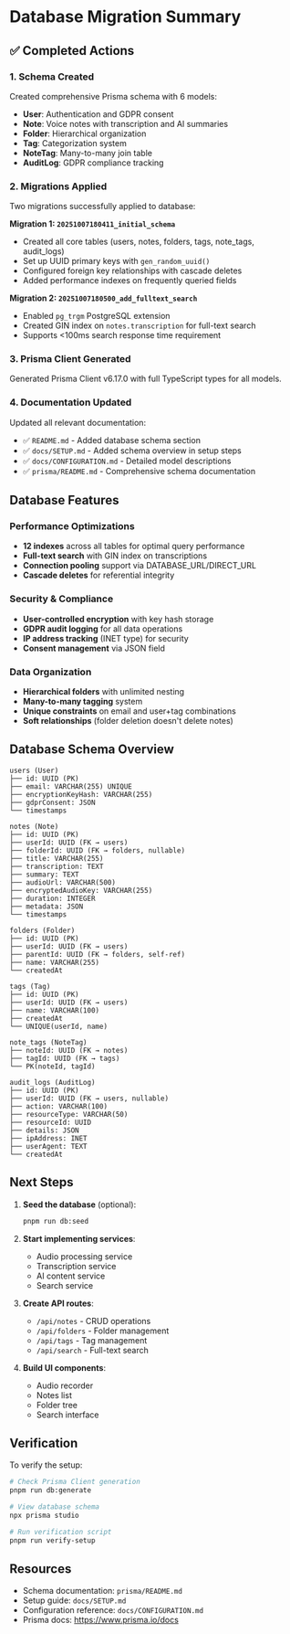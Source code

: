 # Database Migration Summary

## ✅ Completed Actions

### 1. Schema Created
Created comprehensive Prisma schema with 6 models:
- **User**: Authentication and GDPR consent
- **Note**: Voice notes with transcription and AI summaries
- **Folder**: Hierarchical organization
- **Tag**: Categorization system
- **NoteTag**: Many-to-many join table
- **AuditLog**: GDPR compliance tracking

### 2. Migrations Applied
Two migrations successfully applied to database:

**Migration 1: `20251007180411_initial_schema`**
- Created all core tables (users, notes, folders, tags, note_tags, audit_logs)
- Set up UUID primary keys with `gen_random_uuid()`
- Configured foreign key relationships with cascade deletes
- Added performance indexes on frequently queried fields

**Migration 2: `20251007180500_add_fulltext_search`**
- Enabled `pg_trgm` PostgreSQL extension
- Created GIN index on `notes.transcription` for full-text search
- Supports <100ms search response time requirement

### 3. Prisma Client Generated
Generated Prisma Client v6.17.0 with full TypeScript types for all models.

### 4. Documentation Updated
Updated all relevant documentation:
- ✅ `README.md` - Added database schema section
- ✅ `docs/SETUP.md` - Added schema overview in setup steps
- ✅ `docs/CONFIGURATION.md` - Detailed model descriptions
- ✅ `prisma/README.md` - Comprehensive schema documentation

## Database Features

### Performance Optimizations
- **12 indexes** across all tables for optimal query performance
- **Full-text search** with GIN index on transcriptions
- **Connection pooling** support via DATABASE_URL/DIRECT_URL
- **Cascade deletes** for referential integrity

### Security & Compliance
- **User-controlled encryption** with key hash storage
- **GDPR audit logging** for all data operations
- **IP address tracking** (INET type) for security
- **Consent management** via JSON field

### Data Organization
- **Hierarchical folders** with unlimited nesting
- **Many-to-many tagging** system
- **Unique constraints** on email and user+tag combinations
- **Soft relationships** (folder deletion doesn't delete notes)

## Database Schema Overview

```
users (User)
├── id: UUID (PK)
├── email: VARCHAR(255) UNIQUE
├── encryptionKeyHash: VARCHAR(255)
├── gdprConsent: JSON
└── timestamps

notes (Note)
├── id: UUID (PK)
├── userId: UUID (FK → users)
├── folderId: UUID (FK → folders, nullable)
├── title: VARCHAR(255)
├── transcription: TEXT
├── summary: TEXT
├── audioUrl: VARCHAR(500)
├── encryptedAudioKey: VARCHAR(255)
├── duration: INTEGER
├── metadata: JSON
└── timestamps

folders (Folder)
├── id: UUID (PK)
├── userId: UUID (FK → users)
├── parentId: UUID (FK → folders, self-ref)
├── name: VARCHAR(255)
└── createdAt

tags (Tag)
├── id: UUID (PK)
├── userId: UUID (FK → users)
├── name: VARCHAR(100)
├── createdAt
└── UNIQUE(userId, name)

note_tags (NoteTag)
├── noteId: UUID (FK → notes)
├── tagId: UUID (FK → tags)
└── PK(noteId, tagId)

audit_logs (AuditLog)
├── id: UUID (PK)
├── userId: UUID (FK → users, nullable)
├── action: VARCHAR(100)
├── resourceType: VARCHAR(50)
├── resourceId: UUID
├── details: JSON
├── ipAddress: INET
├── userAgent: TEXT
└── createdAt
```

## Next Steps

1. **Seed the database** (optional):
   ```bash
   pnpm run db:seed
   ```

2. **Start implementing services**:
   - Audio processing service
   - Transcription service
   - AI content service
   - Search service

3. **Create API routes**:
   - `/api/notes` - CRUD operations
   - `/api/folders` - Folder management
   - `/api/tags` - Tag management
   - `/api/search` - Full-text search

4. **Build UI components**:
   - Audio recorder
   - Notes list
   - Folder tree
   - Search interface

## Verification

To verify the setup:

```bash
# Check Prisma Client generation
pnpm run db:generate

# View database schema
npx prisma studio

# Run verification script
pnpm run verify-setup
```

## Resources

- Schema documentation: `prisma/README.md`
- Setup guide: `docs/SETUP.md`
- Configuration reference: `docs/CONFIGURATION.md`
- Prisma docs: https://www.prisma.io/docs
